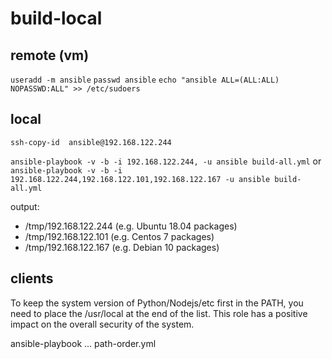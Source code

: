# build-local

## remote (vm)

`useradd -m ansible`
`passwd ansible`
`echo "ansible ALL=(ALL:ALL) NOPASSWD:ALL" >> /etc/sudoers`

## local

`ssh-copy-id  ansible@192.168.122.244`

`ansible-playbook -v -b -i 192.168.122.244, -u ansible build-all.yml`
or
`ansible-playbook -v -b -i 192.168.122.244,192.168.122.101,192.168.122.167 -u ansible build-all.yml`

output:
- /tmp/192.168.122.244 (e.g. Ubuntu 18.04 packages)
- /tmp/192.168.122.101 (e.g. Centos 7 packages)
- /tmp/192.168.122.167 (e.g. Debian 10 packages)


## clients

To keep the system version of Python/Nodejs/etc first in the PATH, you need to place the /usr/local at the end of the list. This role has a positive impact on the overall security of the system.

ansible-playbook ... path-order.yml